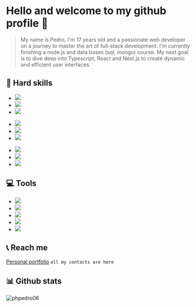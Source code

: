 # Hello and welcome to my github profile 👋
> My name is Pedro, I'm 17 years old and a passionate web developer on a journey to master the art of full-stack development. I'm currently finishing a node.js and data bases (sql, mongo) course. My next goal is to dive deep into Typescript, React and Next.js to create dynamic and efficient user interfaces.

## 🔨 Hard skills
<ul>
  <li><img src="https://img.shields.io/badge/HTML5-111111?style=for-the-badge&logo=html5&logoColor=FF7B00"></li>
  <li><img src="https://img.shields.io/badge/CSS3-111111?style=for-the-badge&logo=css3&logoColor=0066FF"></li>
  <li><img src="https://img.shields.io/badge/Sass-111111?style=for-the-badge&logo=sass&logoColor=CC6699"></li>
</ul>
<ul>
  <li><img src="https://img.shields.io/badge/Javascript-111111?style=for-the-badge&logo=javascript&logoColor=FFFF00"></li>
  <li><img src="https://img.shields.io/badge/Node.js-111111?style=for-the-badge&logo=node.js&logoColor=32A852"></li>
  <li><img src="https://img.shields.io/badge/Express.js-111111?style=for-the-badge&logo=express&logoColor=FFF"></li>
</ul>
<ul>
  <li><img src="https://img.shields.io/badge/MySQL-111111?style=for-the-badge&logo=mysql&logoColor=FFF"></li>
  <li><img src="https://img.shields.io/badge/PostgreSQL-111111?style=for-the-badge&logo=postgresql&logoColor=03A5FC"></li>
  <li><img src="https://img.shields.io/badge/Sequelize-111111?style=for-the-badge&logo=sequelize&logoColor=0066ff"></li>
</ul>

## 💻 Tools
<ul>
  <li><img src="https://img.shields.io/badge/Figma-111111?style=for-the-badge&logo=figma&logoColor=FFF"></li>
  <li><img src="https://img.shields.io/badge/Photoshop-111111?style=for-the-badge&logo=Adobe%20Photoshop&logoColor=0066FF"></li>
  <li><img src="https://img.shields.io/badge/Git-111111?style=for-the-badge&logo=git&logoColor=ff4800"></li>
  <li><img src="https://img.shields.io/badge/Github-111111?style=for-the-badge&logo=github&logoColor=FFFFFF"></li>
  <li><img src="https://img.shields.io/badge/Postman-111111?style=for-the-badge&logo=postman&logoColor=FF7B00"></li>
</ul>

## 📞 Reach me

[Personal portfolio](https://phpedro.vercel.app) `all my contacts are here` 

## 📊 Github stats

<img src="https://komarev.com/ghpvc/?username=phpedro06&label=Profile%20views&color=0e75b6&style=flat" alt="phpedro06" /><br>
